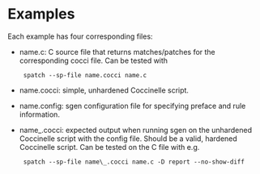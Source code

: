 Examples
==============

Each example has four corresponding files:

 - name.c: C source file that returns matches/patches for the corresponding cocci file. Can be tested with

    	spatch --sp-file name.cocci name.c

 - name.cocci: simple, unhardened Coccinelle script.
 - name.config: sgen configuration file for specifying preface and rule information.
 - name_.cocci: expected output when running sgen on the unhardened Coccinelle script with the config file. Should be a valid, hardened Coccinelle script. Can be tested on the C file with e.g.

    	spatch --sp-file name\_.cocci name.c -D report --no-show-diff

